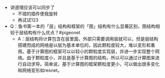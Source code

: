 - 讲道理应该可以同步了
	- 不错的插件使我旋转
	- 再试试123
- Q：鱼书第一本的「层」结构和框架的「图」结构有什么显著区别，图结构相较于层结构有什么优点？#pigeonet
	- A：层结构将计算包含在层里面，外部只需要调用层就可以，但是层结构搭建而成的网络是以层为基本单位的，因此颗粒度较大，难以变形和重用。基于计算图的框架可以以较小的颗粒度实现层，并进一步实现整个网络。由于颗粒度小，并且是基于计算图的结构，所以可以通过计算图来进行自动求导。简单说，基于计算图的框架颗粒度更小，可以做出很多变化和网络变形如resnet。